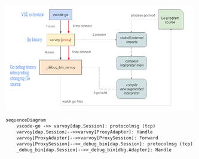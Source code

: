 
![flow](flow_varvoy.png "Varvoy desgin")

```mermaid
sequenceDiagram
    vscode-go ->> varvoy[dap.Session]: protocolmsg (tcp)
    varvoy[dap.Session]-->>varvoy[ProxyAdapter]: Handle
    varvoy[ProxyAdapter]-->>varvoy[ProxySession]: Forward
    varvoy[ProxySession]-->>_debug_bin[dap.Session]: protocolmsg (tcp)
    _debug_bin[dap.Session]-->>_debug_bin[dbg.Adapter]: Handle
```
